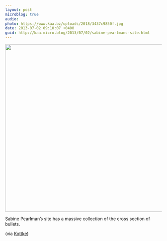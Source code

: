 ```yaml
---
layout: post
microblog: true
audio: 
photo: https://www.kaa.bz/uploads/2018/3437c9850f.jpg
date: 2013-07-02 09:10:07 +0400
guid: http://kaa.micro.blog/2013/07/02/sabine-pearlmans-site.html
---
```

<img src="https://www.kaa.bz/uploads/2018/3437c9850f.jpg" alt="" width="837" height="539" class="alignnone size-full wp-image-620" />

Sabine Pearlman’s site has a massive collection of the cross section of bullets.

(via <a href="http://kottke.org/13/06/bullet-cross-sections">Kottke</a>)
